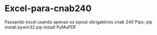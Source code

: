 # Excel-para-cnab240
Passando excel usando apenas os layout obrigatórios cnab 240
Pips:
pip install pywin32
pip install PyMuPDF
